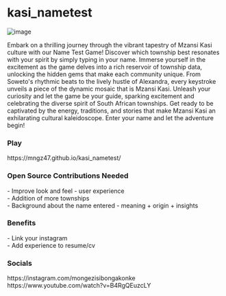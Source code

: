 # kasi_nametest

![image](https://github.com/mngz47/kasi_nametest/assets/15697629/2d2c470d-11cc-4f04-b563-4dcc8f5bcbea)

Embark on a thrilling journey through the vibrant tapestry of Mzansi Kasi culture with our Name Test Game! Discover which township best resonates with your spirit by simply typing in your name. Immerse yourself in the excitement as the game delves into a rich reservoir of township data, unlocking the hidden gems that make each community unique. From Soweto's rhythmic beats to the lively hustle of Alexandra, every keystroke unveils a piece of the dynamic mosaic that is Mzansi Kasi. Unleash your curiosity and let the game be your guide, sparking excitement and celebrating the diverse spirit of South African townships. Get ready to be captivated by the energy, traditions, and stories that make Mzansi Kasi an exhilarating cultural kaleidoscope. Enter your name and let the adventure begin!

<h3>Play</h3>
https://mngz47.github.io/kasi_nametest/

<h3>Open Source Contributions Needed</h3>
-    Improve look and feel - user experience<br>
-    Addition of more townships<br>
-    Background about the name entered - meaning + origin + insights<br>

<h3>Benefits</h3>
-    Link your instagram<br>
-    Add experience to resume/cv<br>

<h3>Socials</h3>
https://instagram.com/mongezisibongakonke<br>
https://www.youtube.com/watch?v=B4RgQEuzcLY
